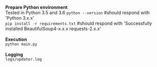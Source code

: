 <b>Prepare Python environment</b><br>
Tested in Python 3.5 and 3.6
<code>python --version</code>                       #should respond with 'Python 3.x.x'<br>
<code>pip install -r requirements.txt</code>         #should respond with 'Successfully installed BeautifulSoup4-x.x.x requests-2.x.x'<br>
<br> 
<b>Execution</b><br>
<code>python main.py</code><br>
<br>
<b>Logging</b><br>
<code>logs/updater.log</code>